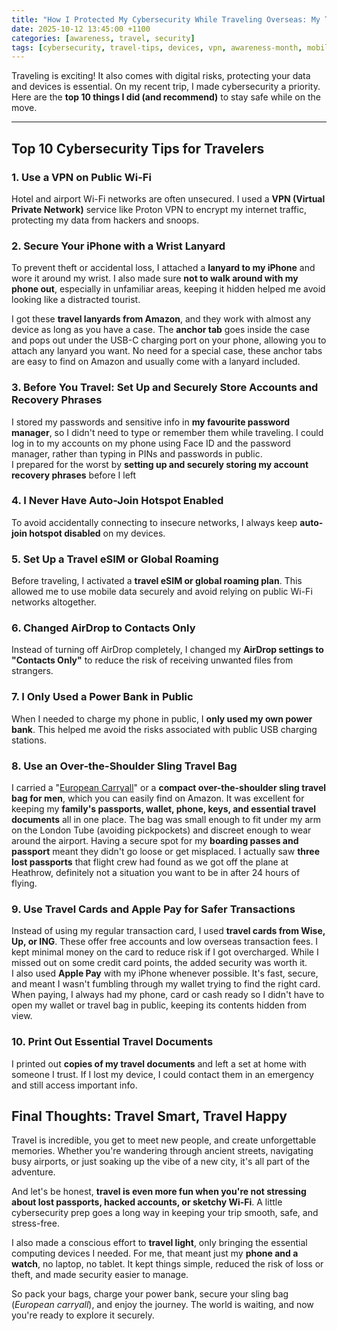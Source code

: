 ```yaml
---
title: "How I Protected My Cybersecurity While Traveling Overseas: My Top 10 Tips"
date: 2025-10-12 13:45:00 +1100
categories: [awareness, travel, security]
tags: [cybersecurity, travel-tips, devices, vpn, awareness-month, mobile-security]
---
```


Traveling is exciting! It also comes with digital risks, protecting your data and devices is essential. On my recent trip, I made cybersecurity a priority. Here are the **top 10 things I did (and recommend)** to stay safe while on the move.

---

## Top 10 Cybersecurity Tips for Travelers

### 1. Use a VPN on Public Wi-Fi
Hotel and airport Wi-Fi networks are often unsecured. I used a **VPN (Virtual Private Network)** service like Proton VPN to encrypt my internet traffic, protecting my data from hackers and snoops.

### 2. Secure Your iPhone with a Wrist Lanyard  
To prevent theft or accidental loss, I attached a **lanyard to my iPhone** and wore it around my wrist. I also made sure **not to walk around with my phone out**, especially in unfamiliar areas, keeping it hidden helped me avoid looking like a distracted tourist.  
 
I got these **travel lanyards from Amazon**, and they work with almost any device as long as you have a case. The **anchor tab** goes inside the case and pops out under the USB-C charging port on your phone, allowing you to attach any lanyard you want. No need for a special case, these anchor tabs are easy to find on Amazon and usually come with a lanyard included.

### 3. Before You Travel: Set Up and Securely Store Accounts and Recovery Phrases  
I stored my passwords and sensitive info in **my favourite password manager**, so I didn't need to type or remember them while traveling. I could log in to my accounts on my phone using Face ID and the password manager, rather than typing in PINs and passwords in public.  
I prepared for the worst by **setting up and securely storing my account recovery phrases** before I left

### 4. I Never Have Auto-Join Hotspot Enabled
To avoid accidentally connecting to insecure networks, I always keep **auto-join hotspot disabled** on my devices.

### 5. Set Up a Travel eSIM or Global Roaming
Before traveling, I activated a **travel eSIM or global roaming plan**. This allowed me to use mobile data securely and avoid relying on public Wi-Fi networks altogether.

### 6. Changed AirDrop to Contacts Only
Instead of turning off AirDrop completely, I changed my **AirDrop settings to "Contacts Only"** to reduce the risk of receiving unwanted files from strangers.

### 7. I Only Used a Power Bank in Public
When I needed to charge my phone in public, I **only used my own power bank**. This helped me avoid the risks associated with public USB charging stations.

### 8. Use an Over-the-Shoulder Sling Travel Bag
I carried a "[European Carryall](https://www.youtube.com/watch?v=mS-cOc6s9h8)" or a **compact over-the-shoulder sling travel bag for men**,  which you can easily find on Amazon. It was excellent for keeping my **family's passports, wallet, phone, keys, and essential travel documents** all in one place. The bag was small enough to fit under my arm on the London Tube (avoiding pickpockets) and discreet enough to wear around the airport. Having a secure spot for my **boarding passes and passport** meant they didn't go loose or get misplaced. I actually saw **three lost passports** that flight crew had found as we got off the plane at Heathrow, definitely not a situation you want to be in after 24 hours of flying.

### 9. Use Travel Cards and Apple Pay for Safer Transactions
Instead of using my regular transaction card, I used **travel cards from Wise, Up, or ING**. These offer free accounts and low overseas transaction fees. I kept minimal money on the card to reduce risk if I got overcharged. While I missed out on some credit card points, the added security was worth it.  
I also used **Apple Pay** with my iPhone whenever possible. It's fast, secure, and meant I wasn't fumbling through my wallet trying to find the right card. When paying, I always had my phone, card or cash ready so I didn't have to open my wallet or travel bag in public, keeping its contents hidden from view.

### 10. Print Out Essential Travel Documents
I printed out **copies of my travel documents** and left a set at home with someone I trust. If I lost my device, I could contact them in an emergency and still access important info.

## Final Thoughts: Travel Smart, Travel Happy

Travel is incredible, you get to meet new people, and create unforgettable memories. Whether you're wandering through ancient streets, navigating busy airports, or just soaking up the vibe of a new city, it's all part of the adventure.

And let's be honest, **travel is even more fun when you're not stressing about lost passports, hacked accounts, or sketchy Wi-Fi**. A little cybersecurity prep goes a long way in keeping your trip smooth, safe, and stress-free.

I also made a conscious effort to **travel light**, only bringing the essential computing devices I needed. For me, that meant just my **phone and a watch**, no laptop, no tablet. It kept things simple, reduced the risk of loss or theft, and made security easier to manage.

So pack your bags, charge your power bank, secure your sling bag (*European carryall*), and enjoy the journey. The world is waiting, and now you're ready to explore it securely.
